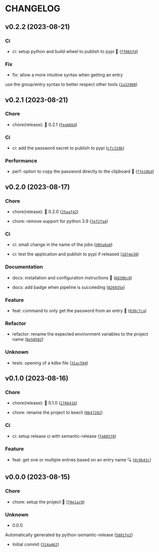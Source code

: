# CHANGELOG



## v0.2.2 (2023-08-21)

### Ci

* ci: setup python and build wheel to publish to pypi :snake: ([`ff065fd`](https://github.com/leoperard/keecli/commit/ff065fd1b7194dcba0ca1093b85615cbb43c53f0))

### Fix

* fix: allow a more intuitive syntax when getting an entry

use the group/entry syntax to better respect other tools ([`1a32908`](https://github.com/leoperard/keecli/commit/1a3290874e49db248d942786751e078f7f7822b3))


## v0.2.1 (2023-08-21)

### Chore

* chore(release): :rocket: 0.2.1 ([`fea66bd`](https://github.com/leoperard/keecli/commit/fea66bdb609c05f4fc080688a5bb7cfeb5776309))

### Ci

* ci: add the password secret to publish to pypi ([`cfc319b`](https://github.com/leoperard/keecli/commit/cfc319bc1c3544f98f5e7f791b99a3145d0113d9))

### Performance

* perf: option to copy the password directly to the clipboard :notebook: ([`ffe10bd`](https://github.com/leoperard/keecli/commit/ffe10bd252ab1e1005924c960dc8082e75d6a60e))


## v0.2.0 (2023-08-17)

### Chore

* chore(release): :rocket: 0.2.0 ([`25aaf42`](https://github.com/leoperard/keecli/commit/25aaf42ff766ee1f5017fcc6b83437964d8f1cf2))

* chore: remove support for python 3.9 ([`7ef2fa4`](https://github.com/leoperard/keecli/commit/7ef2fa4ad8677f3d05c52d281227763e05c34f4a))

### Ci

* ci: small change in the name of the jobs ([`d05a0a0`](https://github.com/leoperard/keecli/commit/d05a0a084cfd7ae5979fb71308a5853bc67d1cc0))

* ci: test the application and publish to pypi if released ([`1874e38`](https://github.com/leoperard/keecli/commit/1874e3829cdd46eb8c72ee73a39448a273f0cf60))

### Documentation

* docs: installation and configuration instructions :page_facing_up: ([`68306c0`](https://github.com/leoperard/keecli/commit/68306c0b70737cf12989dc868bb7f145f17b3c8a))

* docs: add badge when pipeline is succeeding ([`026935e`](https://github.com/leoperard/keecli/commit/026935e2c2629d61187ab5304805efeb45109287))

### Feature

* feat: command to only get the password from an entry :key: ([`830c7ca`](https://github.com/leoperard/keecli/commit/830c7ca16dff890da22caa8343953673e70245ee))

### Refactor

* refactor: rename the expected environment variables to the project name ([`8e58582`](https://github.com/leoperard/keecli/commit/8e585827f8354b62d33c32214a20085422ff0872))

### Unknown

* tests: opening of a kdbx file ([`31ac504`](https://github.com/leoperard/keecli/commit/31ac5041df2d2cf27923e4fc22f3affc94aa81a8))


## v0.1.0 (2023-08-16)

### Chore

* chore(release): :rocket: 0.1.0 ([`178641b`](https://github.com/leoperard/keecli/commit/178641bde7a1635121e8095ac7e3020541988cbd))

* chore: rename the project to keecli ([`0b47282`](https://github.com/leoperard/keecli/commit/0b47282e97a65945ca32fc78acee8312ba45d987))

### Ci

* ci: setup release ci with semantic-release ([`fe08578`](https://github.com/leoperard/keecli/commit/fe0857859ad82be4c8a3e0b4d5f494d6c832d596))

### Feature

* feat: get one or multiple entries based on an entry name :mag: ([`dc9b43c`](https://github.com/leoperard/keecli/commit/dc9b43c4ca0e719881904b1d03d09eec41d89b3e))


## v0.0.0 (2023-08-15)

### Chore

* chore: setup the project :construction: ([`79e1ac0`](https://github.com/leoperard/keecli/commit/79e1ac0765cbb8356b9046e041c778919f81cb6c))

### Unknown

* 0.0.0

Automatically generated by python-semantic-release ([`5881fe2`](https://github.com/leoperard/keecli/commit/5881fe2c74511479040fb48665f531b0819fd7cb))

* Initial commit ([`314a462`](https://github.com/leoperard/keecli/commit/314a4623fc5f35a8b89a785b4db80045ac994f2e))
